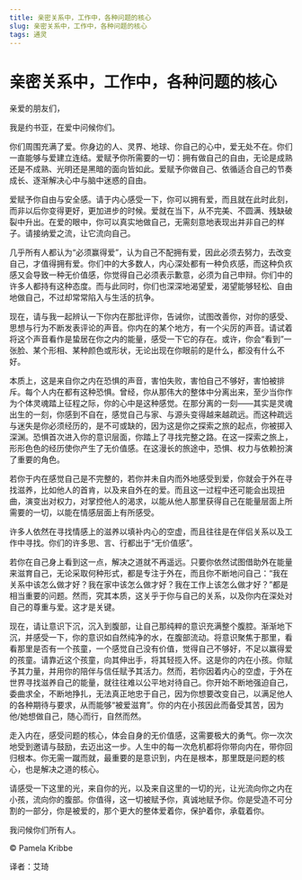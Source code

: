 ```yaml
--- 
title: 亲密关系中，工作中，各种问题的核心 
slug: 亲密关系中，工作中，各种问题的核心 
tags: 通灵 
--- 
```

# 亲密关系中，工作中，各种问题的核心

亲爱的朋友们，

我是约书亚，在爱中问候你们。

你们周围充满了爱。你身边的人、灵界、地球、你自己的心中，爱无处不在。你们一直能够与爱建立连结。爱赋予你所需要的一切：拥有做自己的自由，无论是成熟还是不成熟、光明还是黑暗的面向皆如此。爱赋予你做自己、依循适合自己的节奏成长、逐渐解决心中与脑中迷惑的自由。

爱赋予你自由与安全感。请于内心感受一下，你可以拥有爱，而且就在此时此刻，而非以后你变得更好，更加进步的时候。爱就在当下，从不完美、不圆满、残缺破裂中升出。在爱的眼中，你可以真实地做自己，无需刻意地表现出并非自己的样子。请接纳爱之流，让它流向自己。

几乎所有人都认为“必须赢得爱”，认为自己不配拥有爱，因此必须去努力，去改变自己，才值得拥有爱。你们中的大多数人，内心深处都有一种负疚感，而这种负疚感又会导致一种无价值感，你觉得自己必须表示歉意，必须为自己申辩。你们中的许多人都持有这种态度。而与此同时，你们也深深地渴望爱，渴望能够轻松、自由地做自己，不过却常常陷入与生活的抗争。

现在，请与我一起辨认一下你内在那批评你，告诫你，试图改善你，对你的感受、思想与行为不断发表评论的声音。你内在的某个地方，有一个尖厉的声音。请试着将这个声音看作是蛰居在你之内的能量，感受一下它的存在。或许，你会“看到”一张脸、某个形相、某种颜色或形状，无论出现在你眼前的是什么，都没有什么不好。

本质上，这是来自你之内在恐惧的声音，害怕失败，害怕自己不够好，害怕被排斥。每个人内在都有这种恐惧。曾经，你从那伟大的整体中分离出来，至少当你作为个体灵魂踏上征程之际，你的心中是这种感觉。在那分离的一刻——其实是灵魂出生的一刻，你感到不自在，感觉自己与家、与源头变得越来越疏远。而这种疏远与迷失是你必须经历的，是不可或缺的，因为这是你之探索之旅的起点，你被掷入深渊。恐惧首次进入你的意识层面，你踏上了寻找完整之路。在这一探索之旅上，形形色色的经历使你产生了无价值感。在这漫长的旅途中，恐惧、权力与依赖扮演了重要的角色。

若你于内在感觉自己是不完整的，若你并未自内而外地感受到爱，你就会于外在寻找滋养，比如他人的首肯，以及来自外在的爱。而且这一过程中还可能会出现扭曲，演变出对权力，对掌控他人的渴求，以能从他人那里获得自己在能量层面上所需要的一切，以能在情感层面上有所感受。

许多人依然在寻找情感上的滋养以填补内心的空虚，而且往往是在伴侣关系以及工作中寻找。你们的许多思、言、行都出于“无价值感”。

若你在自己身上看到这一点，解决之道就不再遥远。只要你依然试图借助外在能量来滋育自己，无论采取何种形式，都是专注于外在，而且你不断地问自己：“我在关系中该怎么做才好？我在家中该怎么做才好？我在工作上该怎么做才好？”都是相当重要的问题。然而，究其本质，这关乎于你与自己的关系，以及你内在深处对自己的尊重与爱。这才是关键。

现在，请让意识下沉，沉入到腹部，让自己那纯粹的意识充满整个腹腔。渐渐地下沉，并感受一下，你的意识如自然纯净的水，在腹部流动。将意识聚焦于那里，看看那里是否有一个孩童，一个感觉自己没有价值，觉得自己不够好，不足以赢得爱的孩童。请靠近这个孩童，向其伸出手，将其轻揽入怀。这是你的内在小孩。你赋予其力量，并用你的陪伴与信任赋予其活力。然而，若你因着内心的空虚，于外在世界寻找滋养自己的能量，就往往难以公平地对待自己。你开始不断地强迫自己，委曲求全，不断地挣扎，无法真正地忠于自己，因为你想要改变自己，以满足他人的各种期待与要求，从而能够“被爱滋育”。你的内在小孩因此而备受其苦，因为他/她想做自己，随心而行，自然而然。

走入内在，感受问题的核心，体会自身的无价值感，这需要极大的勇气。你一次次地受到邀请与鼓励，去迈出这一步。人生中的每一次危机都将你带向内在，带你回归根本。你无需一蹴而就，最重要的是意识到，内在是根本，那里既是问题的核心，也是解决之道的核心。

请感受一下这里的光，来自你的光，以及来自这里的一切的光，让光流向你之内在小孩，流向你的腹部。你值得，这一切被赋予你，真诚地赋予你。你是受造不可分割的一部分，你是被爱的，那个更大的整体爱着你，保护着你，承载着你。

我问候你们所有人。

© Pamela Kribbe

译者：艾琦